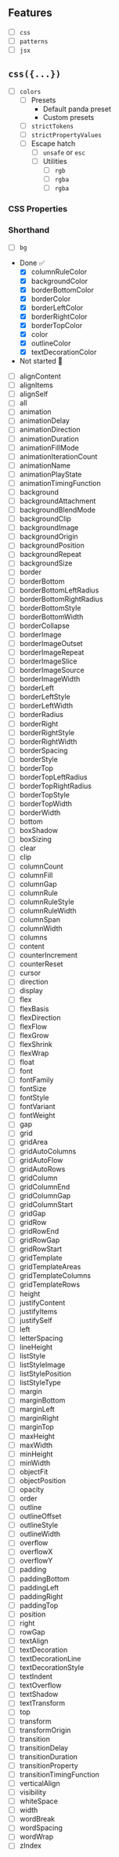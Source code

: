 ## Features

- [ ] `css` 
- [ ] `patterns`
- [ ] `jsx`

## `css({...})`
- [ ] `colors`
  - [ ] Presets
    - Default panda preset
    - Custom presets
  - [ ] `strictTokens`
  - [ ] `strictPropertyValues`
  - [ ] Escape hatch
    - [ ] `unsafe` or `esc`
    - [ ] Utilities
      - [ ] `rgb`
      - [ ] `rgba`
      - [ ] `rgba`

### CSS Properties

### Shorthand
- [ ] `bg`

- Done ✅
  - [x] columnRuleColor
  - [x] backgroundColor
  - [x] borderBottomColor
  - [x] borderColor
  - [x] borderLeftColor
  - [x] borderRightColor
  - [x] borderTopColor
  - [x] color
  - [x] outlineColor
  - [x] textDecorationColor

- Not started 🔎
 - [ ] alignContent
 - [ ] alignItems
 - [ ] alignSelf
 - [ ] all
 - [ ] animation
 - [ ] animationDelay
 - [ ] animationDirection
 - [ ] animationDuration
 - [ ] animationFillMode
 - [ ] animationIterationCount
 - [ ] animationName
 - [ ] animationPlayState
 - [ ] animationTimingFunction
 - [ ] background
 - [ ] backgroundAttachment
 - [ ] backgroundBlendMode
 - [ ] backgroundClip
 - [ ] backgroundImage
 - [ ] backgroundOrigin
 - [ ] backgroundPosition
 - [ ] backgroundRepeat
 - [ ] backgroundSize
 - [ ] border
 - [ ] borderBottom
 - [ ] borderBottomLeftRadius
 - [ ] borderBottomRightRadius
 - [ ] borderBottomStyle
 - [ ] borderBottomWidth
 - [ ] borderCollapse
 - [ ] borderImage
 - [ ] borderImageOutset
 - [ ] borderImageRepeat
 - [ ] borderImageSlice
 - [ ] borderImageSource
 - [ ] borderImageWidth
 - [ ] borderLeft
 - [ ] borderLeftStyle
 - [ ] borderLeftWidth
 - [ ] borderRadius
 - [ ] borderRight
 - [ ] borderRightStyle
 - [ ] borderRightWidth
 - [ ] borderSpacing
 - [ ] borderStyle
 - [ ] borderTop
 - [ ] borderTopLeftRadius
 - [ ] borderTopRightRadius
 - [ ] borderTopStyle
 - [ ] borderTopWidth
 - [ ] borderWidth
 - [ ] bottom
 - [ ] boxShadow
 - [ ] boxSizing
 - [ ] clear
 - [ ] clip
 - [ ] columnCount
 - [ ] columnFill
 - [ ] columnGap
 - [ ] columnRule
 - [ ] columnRuleStyle
 - [ ] columnRuleWidth
 - [ ] columnSpan
 - [ ] columnWidth
 - [ ] columns
 - [ ] content
 - [ ] counterIncrement
 - [ ] counterReset
 - [ ] cursor
 - [ ] direction
 - [ ] display
 - [ ] flex
 - [ ] flexBasis
 - [ ] flexDirection
 - [ ] flexFlow
 - [ ] flexGrow
 - [ ] flexShrink
 - [ ] flexWrap
 - [ ] float
 - [ ] font
 - [ ] fontFamily
 - [ ] fontSize
 - [ ] fontStyle
 - [ ] fontVariant
 - [ ] fontWeight
 - [ ] gap
 - [ ] grid
 - [ ] gridArea
 - [ ] gridAutoColumns
 - [ ] gridAutoFlow
 - [ ] gridAutoRows
 - [ ] gridColumn
 - [ ] gridColumnEnd
 - [ ] gridColumnGap
 - [ ] gridColumnStart
 - [ ] gridGap
 - [ ] gridRow
 - [ ] gridRowEnd
 - [ ] gridRowGap
 - [ ] gridRowStart
 - [ ] gridTemplate
 - [ ] gridTemplateAreas
 - [ ] gridTemplateColumns
 - [ ] gridTemplateRows
 - [ ] height
 - [ ] justifyContent
 - [ ] justifyItems
 - [ ] justifySelf
 - [ ] left
 - [ ] letterSpacing
 - [ ] lineHeight
 - [ ] listStyle
 - [ ] listStyleImage
 - [ ] listStylePosition
 - [ ] listStyleType
 - [ ] margin
 - [ ] marginBottom
 - [ ] marginLeft
 - [ ] marginRight
 - [ ] marginTop
 - [ ] maxHeight
 - [ ] maxWidth
 - [ ] minHeight
 - [ ] minWidth
 - [ ] objectFit
 - [ ] objectPosition
 - [ ] opacity
 - [ ] order
 - [ ] outline
 - [ ] outlineOffset
 - [ ] outlineStyle
 - [ ] outlineWidth
 - [ ] overflow
 - [ ] overflowX
 - [ ] overflowY
 - [ ] padding
 - [ ] paddingBottom
 - [ ] paddingLeft
 - [ ] paddingRight
 - [ ] paddingTop
 - [ ] position
 - [ ] right
 - [ ] rowGap
 - [ ] textAlign
 - [ ] textDecoration
 - [ ] textDecorationLine
 - [ ] textDecorationStyle
 - [ ] textIndent
 - [ ] textOverflow
 - [ ] textShadow
 - [ ] textTransform
 - [ ] top
 - [ ] transform
 - [ ] transformOrigin
 - [ ] transition
 - [ ] transitionDelay
 - [ ] transitionDuration
 - [ ] transitionProperty
 - [ ] transitionTimingFunction
 - [ ] verticalAlign
 - [ ] visibility
 - [ ] whiteSpace
 - [ ] width
 - [ ] wordBreak
 - [ ] wordSpacing
 - [ ] wordWrap
 - [ ] zIndex

